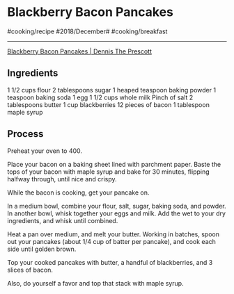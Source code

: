 # Blackberry Bacon Pancakes
#cooking/recipe #2018/December# #cooking/breakfast
- - - -
[Blackberry Bacon Pancakes | Dennis The Prescott](https://dennistheprescott.com/2015/04/18/blackberry-bacon-pancakes/)

## Ingredients
1 1/2 cups flour
2 tablespoons sugar
1 heaped teaspoon baking powder
1 teaspoon baking soda
1 egg
1 1/2 cups whole milk
Pinch of salt
2 tablespoons butter
1 cup blackberries
12 pieces of bacon
1 tablespoon maple syrup

## Process
Preheat your oven to 400.

Place your bacon on a baking sheet lined with parchment paper. Baste the tops of your bacon with maple syrup and bake for 30 minutes, flipping halfway through, until nice and crispy.

While the bacon is cooking, get your pancake on.

In a medium bowl, combine your flour, salt, sugar, baking soda, and powder. In another bowl, whisk together your eggs and milk. Add the wet to your dry ingredients, and whisk until combined.

Heat a pan over medium, and melt your butter. Working in batches, spoon out your pancakes (about 1/4 cup of batter per pancake), and cook each side until golden brown.

Top your cooked pancakes with butter, a handful of blackberries, and 3 slices of bacon.

Also, do yourself a favor and top that stack with maple syrup.

